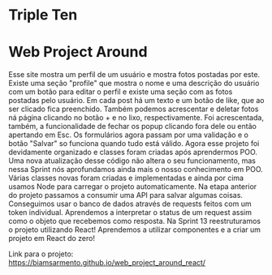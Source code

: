 # Triple Ten
# Web Project Around

Esse site mostra um perfil de um usuário e mostra fotos postadas por este. Existe uma seção "profile" 
que mostra o nome e uma descrição do usuário com um botão para editar o perfil e existe uma seção com as fotos postadas pelo usuário. 
Em cada post há um texto e um botão de like, que ao ser clicado fica preenchido.
Também podemos acrescentar e deletar fotos ná página clicando no botão + e no lixo, respectivamente.
Foi acrescentada, também, a funcionalidade de fechar os popup clicando fora dele ou então apertando em Esc.
Os formulários agora passam por uma validação e o botão "Salvar" so funciona quando tudo está válido.
Agora esse projeto foi devidamente organizado e classes foram criadas após aprendermos POO.
Uma nova atualização desse código não altera o seu funcionamento, mas nessa Sprint nós aprofundamos ainda mais o nosso conhecimento em POO. Várias classes novas foram criadas e implementadas e ainda por cima usamos Node para carregar o projeto automaticamente.
Na etapa anterior do projeto passamos a consumir uma API para salvar algumas coisas. Conseguimos usar o banco de dados através de requests feitos com um token individual. Aprendemos a interpretar o status de um request assim como o objeto que recebemos como resposta.
Na Sprint 13 reestruturamos o projeto utilizando React! Aprendemos a utilizar componentes e a criar um projeto em React do zero! 

Link para o projeto: https://biamsarmento.github.io/web_project_around_react/
